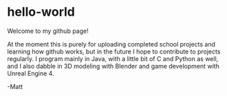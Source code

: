 # hello-world

Welcome to my github page!

At the moment this is purely for uploading completed school projects and learning how github works, but in the future I hope to contribute to projects regularly.
I program mainly in Java, with a little bit of C and Python as well, and I also dabble in 3D modeling with Blender and game development with Unreal Engine 4.

-Matt
